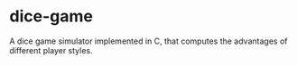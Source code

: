 # dice-game
A dice game simulator implemented in C, that computes the advantages of different player styles.
